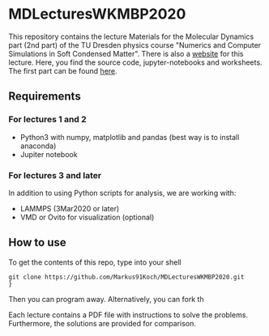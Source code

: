 # MDLecturesWKMBP2020

This repository contains the lecture Materials for the Molecular Dynamics part (2nd part) of the TU Dresden physics course "Numerics and Computer Simulations in Soft Condensed Matter".
There is also a [website](http://www.ipfdd.de/de/scmbp/soft-condensed-matter-and-biological-physics/numerik-und-computersimulationen-in-der-weichen-kondensierten-materie/) for this lecture.
Here, you find the source code, jupyter-notebooks and worksheets.
The first part can be found [here](https://github.com/MartinWenge/LectureWKMBP2020).

## Requirements

### For lectures 1 and 2

 - Python3 with numpy, matplotlib and pandas (best way is to install anaconda)
 - Jupiter notebook

### For lectures 3 and later

In addition to using Python scripts for analysis, we are working with:
 - LAMMPS (3Mar2020 or later)
 - VMD or Ovito for visualization (optional)

## How to use

To get the contents of this repo, type into your shell
```
git clone https://github.com/Markus91Koch/MDLecturesWKMBP2020.git
}
```

Then you can program away. Alternatively, you can fork th

Each lecture contains a PDF file with instructions to solve the problems. Furthermore, the solutions are provided for comparison.
